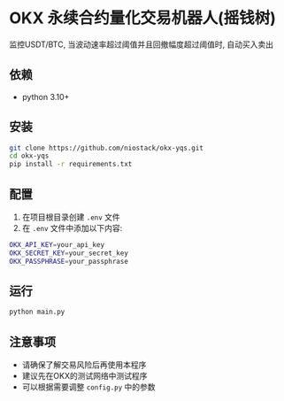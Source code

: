 # OKX 永续合约量化交易机器人(摇钱树)

监控USDT/BTC, 当波动速率超过阈值并且回撤幅度超过阈值时, 自动买入卖出

## 依赖

- python 3.10+

## 安装

```bash
git clone https://github.com/niostack/okx-yqs.git
cd okx-yqs
pip install -r requirements.txt
```

## 配置

1. 在项目根目录创建 `.env` 文件
2. 在 `.env` 文件中添加以下内容:

```bash
OKX_API_KEY=your_api_key
OKX_SECRET_KEY=your_secret_key
OKX_PASSPHRASE=your_passphrase
```

## 运行

```bash
python main.py
```

## 注意事项

- 请确保了解交易风险后再使用本程序
- 建议先在OKX的测试网络中测试程序
- 可以根据需要调整 `config.py` 中的参数
